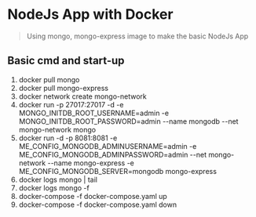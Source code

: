 # NodeJs App with Docker

> Using mongo, mongo-express image to  make the basic NodeJs App

## Basic cmd and start-up
1. docker pull mongo
2. docker pull mongo-express
3. docker network create mongo-network
4. docker run -p 27017:27017 -d -e MONGO_INITDB_ROOT_USERNAME=admin -e MONGO_INITDB_ROOT_PASSWORD=admin --name mongodb --net mongo-network mongo
5. docker run -d -p 8081:8081 -e ME_CONFIG_MONGODB_ADMINUSERNAME=admin -e ME_CONFIG_MONGODB_ADMINPASSWORD=admin --net mongo-network --name mongo-express -e ME_CONFIG_MONGODB_SERVER=mongodb mongo-express
6. docker logs mongo | tail
7. docker logs mongo -f
8. docker-compose -f docker-compose.yaml up
9. docker-compose -f docker-compose.yaml down